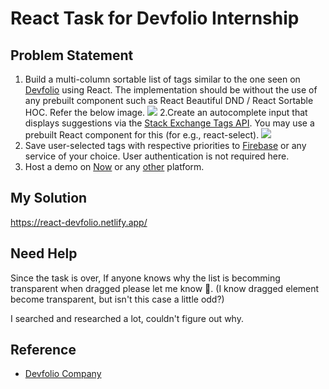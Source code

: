 # React Task for Devfolio Internship

## Problem Statement
1. Build a multi-column sortable list of tags similar to the one seen on [Devfolio](https://devfolio.co/profile/experience) using React. The implementation should be without the use of any prebuilt component such as React Beautiful DND / React Sortable HOC. Refer the below image. 
![](https://user-images.githubusercontent.com/49222186/95361944-01795e00-08eb-11eb-9361-50bf3a62ad2e.gif)
2.Create an autocomplete input that displays suggestions via the [Stack Exchange Tags API](https://api.stackexchange.com/docs/tags). You may use a prebuilt React component for this (for e.g., react-select).
![](https://user-images.githubusercontent.com/49222186/95361878-ea3a7080-08ea-11eb-83d2-4730349b0971.gif)
3. Save user-selected tags with respective priorities to [Firebase](https://firebase.google.com/) or any service of your choice. User authentication is not required here.
4. Host a demo on [](https://surge.sh/)[Now](https://now.sh/) or any [other](https://netlify.com/) platform.

## My Solution
https://react-devfolio.netlify.app/

## Need Help
Since the task is over, If anyone knows why the list is becomming transparent when dragged please let me know 😬. (I know dragged element become transparent, but isn't this case a little odd?)

I searched and researched a lot, couldn't figure out why.


## Reference
- [Devfolio Company](https://devfolio.co/)
